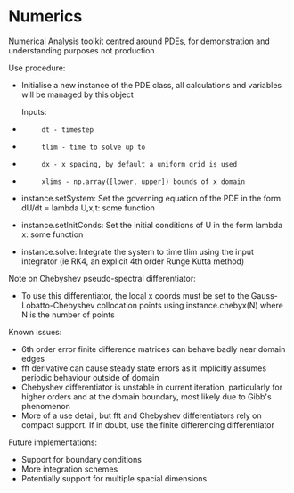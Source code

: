 # Numerics
Numerical Analysis toolkit centred around PDEs, for demonstration and understanding purposes not production

Use procedure:
-  Initialise a new instance of the PDE class, all calculations and variables will be managed by this object

   Inputs: 
-          dt - timestep
-          tlim - time to solve up to
-          dx - x spacing, by default a uniform grid is used
-          xlims - np.array([lower, upper]) bounds of x domain

-  instance.setSystem: Set the governing equation of the PDE in the form dU/dt = lambda U,x,t: some function
-  instance.setInitConds: Set the initial conditions of U in the form lambda x: some function
-  instance.solve: Integrate the system to time tlim using the input integrator (ie RK4, an explicit 4th order Runge Kutta method)


Note on Chebyshev pseudo-spectral differentiator:
- To use this differentiator, the local x coords must be set to the Gauss-Lobatto-Chebyshev collocation points using instance.chebyx(N) where N is the number of points


Known issues:
- 6th order error finite difference matrices can behave badly near domain edges
- fft derivative can cause steady state errors as it implicitly assumes periodic behaviour outside of domain
- Chebyshev differentiator is unstable in current iteration, particularly for higher orders and at the domain boundary, most likely due to Gibb's phenomenon
- More of a use detail, but fft and Chebyshev differentiators rely on compact support. If in doubt, use the finite differencing differentiator


Future implementations:
- Support for boundary conditions
- More integration schemes
- Potentially support for multiple spacial dimensions
